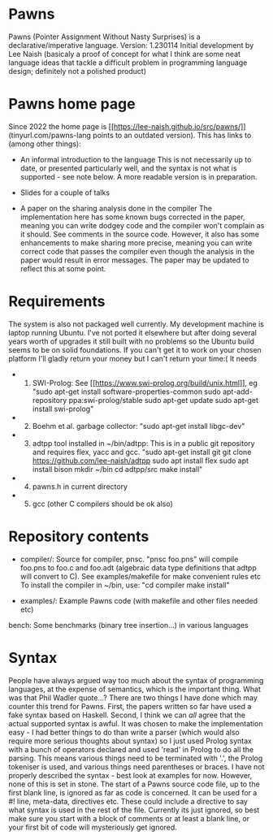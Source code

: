 # Pawns

Pawns
(Pointer Assignment Without Nasty Surprises)
is a declarative/imperative language.
Version: 1.230114
Initial development by Lee Naish
(basicaly a proof of concept for what I think are some neat language
ideas that tackle a difficult problem in programming language design;
definitely not a polished product)

# Pawns home page
Since 2022 the home page is [[https://lee-naish.github.io/src/pawns/]]
(tinyurl.com/pawns-lang points to an outdated version).
This has links to (among other things):

- An informal introduction to the language
This is not necessarily up to date,
or presented particularly well, and the syntax is not what is supported -
see note below. A more readable version is in preparation.

- Slides for a couple of talks

- A paper on the sharing analysis done in the compiler
The implementation
here has some known bugs corrected in the paper, meaning you can write
dodgey code and the compiler won't complain as it should.  See comments
in the source code. However, it also has some enhancements to make sharing
more precise, meaning you can write correct code that passes the compiler
even though the analysis in the paper would result in error messages.
The paper may be updated to reflect this at some point.


# Requirements

The system is also not packaged well currently. My development machine
is laptop running Ubuntu. I've not ported it elsewhere but after doing
several years worth of upgrades it still built with no problems so the
Ubuntu build seems to be on solid foundations.  If you can't get it to
work on your chosen platform I'll gladly return your money but I can't
return your time:(
It needs

- 1) SWI-Prolog:
See [[https://www.swi-prolog.org/build/unix.html]], eg
"sudo apt-get install software-properties-common
sudo apt-add-repository ppa:swi-prolog/stable
sudo apt-get update
sudo apt-get install swi-prolog"

- 2) Boehm et al. garbage collector:
"sudo apt-get install libgc-dev"

- 3) adtpp tool installed in ~/bin/adtpp:
This is in a public git
repository and requires flex, yacc and gcc.
"sudo apt-get install git
git clone https://github.com/lee-naish/adtpp
sudo apt install flex
sudo apt install bison
mkdir ~/bin
cd adtpp/src
make install"

- 4) pawns.h in current directory

- 5) gcc (other C compilers should be ok also)


# Repository contents

- compiler/:
Source for compiler, pnsc.
"pnsc foo.pns" will compile foo.pns to foo.c and foo.adt (algebraic data
type definitions that adtpp will convert to C). See examples/makefile
for make convenient rules etc
To install the compiler in ~/bin, use:
"cd compiler
make install"

- examples/:
Example Pawns code (with makefile and other files needed etc)

bench:
Some benchmarks (binary tree insertion...) in various languages


# Syntax

People have always argued way too much about the syntax of programming
languages, at the expense of semantics, which is the important thing.
What was that Phil Wadler quote...?  There are two things I have done
which may counter this trend for Pawns.  First, the papers written so far
have used a fake syntax based on Haskell.  Second, I think we can *all*
agree that the actual supported syntax is awful.  It was chosen to make
the implementation easy - I had better things to do than write a parser
(which would also require more serious thoughts about syntax) so I just
used Prolog syntax with a bunch of operators declared and used 'read'
in Prolog to do all the parsing.  This means various things need to be
terminated with '.', the Prolog tokeniser is used, and various things
need parentheses or braces.  I have not properly described the syntax -
best look at examples for now.  However, none of this is set in stone.
The start of a Pawns source code file, up to the first blank line,
is ignored as far as code is concerned.  It can be used for a #! line,
meta-data, directives etc.  These could include a directive to say what
syntax is used in the rest of the file.  Currently its just ignored,
so best make sure you start with a block of comments or at least a blank
line, or your first bit of code will mysteriously get ignored.

